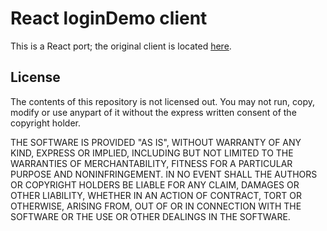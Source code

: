 # React loginDemo client
This is a React port; the original client is located [here](https://github.com/Darkrm/logindemo.client).

## License

The contents of this repository is not licensed out. You may not run, copy, modify or use anypart of it without the express written consent of the copyright holder.

THE SOFTWARE IS PROVIDED "AS IS", WITHOUT WARRANTY OF ANY KIND, EXPRESS OR IMPLIED, INCLUDING BUT NOT LIMITED TO THE WARRANTIES OF MERCHANTABILITY, FITNESS FOR A PARTICULAR PURPOSE AND NONINFRINGEMENT. IN NO EVENT SHALL THE AUTHORS OR COPYRIGHT HOLDERS BE LIABLE FOR ANY CLAIM, DAMAGES OR OTHER LIABILITY, WHETHER IN AN ACTION OF CONTRACT, TORT OR OTHERWISE, ARISING FROM, OUT OF OR IN CONNECTION WITH THE SOFTWARE OR THE USE OR OTHER DEALINGS IN THE SOFTWARE.
